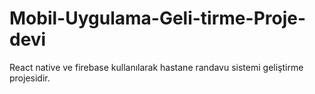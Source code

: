 # Mobil-Uygulama-Geli-tirme-Proje-devi

React native ve firebase kullanılarak hastane randavu sistemi geliştirme projesidir.
